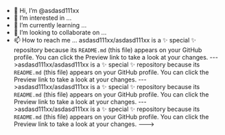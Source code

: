 - 👋 Hi, I’m @asdasd111xx
- 👀 I’m interested in ...
- 🌱 I’m currently learning ...
- 💞️ I’m looking to collaborate on ...
- 📫 How to reach me ...
asdasd111xx/asdasd111xx is a ✨ special ✨ repository because its `README.md` (this file) appears on your GitHub profile.
You can click the Preview link to take a look at your changes.
--->asdasd111xx/asdasd111xx is a ✨ special ✨ repository because its `README.md` (this file) appears on your GitHub profile.
You can click the Preview link to take a look at your changes.
--->asdasd111xx/asdasd111xx is a ✨ special ✨ repository because its `README.md` (this file) appears on your GitHub profile.
You can click the Preview link to take a look at your changes.
--->asdasd111xx/asdasd111xx is a ✨ special ✨ repository because its `README.md` (this file) appears on your GitHub profile.
You can click the Preview link to take a look at your changes.
--->
<!---
asdasd111xx/asdasd111xx is a ✨ special ✨ repository because its `README.md` (this file) appears on your GitHub profile.
You can click the Preview link to take a look at your changes.
--->

